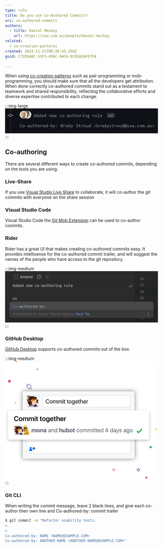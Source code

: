 ```yaml
---
type: rule
title: Do you use Co-Authored Commits?
uri: co-authored-commits
authors:
  - title: Daniel Mackay
    url: https://ssw.com.au/people/daniel-mackay
related:
  - co-creation-patterns
created: 2023-11-21T00:28:43.256Z
guid: C72D5A6C-53F5-456C-9AC8-8C85A2AFE7FA

---
```


When using [co-creation patterns](/co-creation-patterns) such as pair-programming or mob-programming, you should make sure that all the developers get attribution.  When done correctly co-authored commits stand out as a testament to teamwork and shared responsibility, reflecting the collaborative efforts and diverse expertise contributed to each change.

:::img-large
![GitHub - Co-Authored Commit](/rules/co-authored-commits/github.png)
:::

<!--endintro-->

## Co-authoring

There are several different ways to create co-authored commits, depending on the tools you are using.

### Live-Share

If you use [Visual Studio Live Share](https://visualstudio.microsoft.com/services/live-share/) to collaborate, it will co-author the git commits with everyone on the share session

### Visual Studio Code

Visual Studio Code the [Git Mob Extension](https://marketplace.visualstudio.com/items?itemName=RichardKotze.git-mob) can be used to co-author commits.

### Rider

Rider has a great UI that makes creating co-authored commits easy.  It provides intellisense for the co-authored commit trailer, and will suggest the names of the people who have access to the git repository.

:::img-medium
![Rider - Co-Authored Commits](/rules/co-authored-commits/rider.png)
:::

### GitHub Desktop

[GitHub Desktop](https://githubdesktop.vercel.app/) supports co-authored commits out of the box.

:::img-medium
![GitHub Desktop - Co-Authored Commits](/rules/co-authored-commits/github-desktop.png)
:::

### Git CLI

When writing the commit message, leave 2 blank lines, and give each co-author their own line and Co-authored-by: commit trailer

  ``` bash
  $ git commit -m "Refactor usability tests.
  >
  >
  Co-authored-by: NAME <NAME@EXAMPLE.COM>
  Co-authored-by: ANOTHER-NAME <ANOTHER-NAME@EXAMPLE.COM>"
  ```

